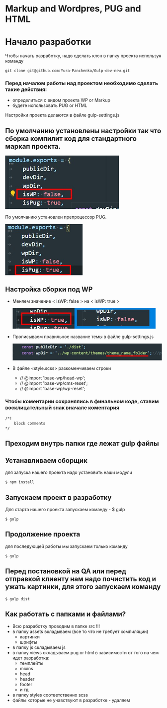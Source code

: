 # Markup and Wordpres, PUG and HTML

# Начало разработки

Чтобы начать разработку, надо сделать клон в папку проекта используя команду

```
git clone git@github.com:Yura-Panchenko/Gulp-dev-new.git
```

### Перед началом работы над проектом необходимо сделать такие действия:

* определиться с видом проекта WP or Markup
* будете использовать PUG or HTML

Настройки проекта делаются в файле gulp-settings.js

## По умолчанию установлены настройки так что сборка компилит код для стандартного маркап проекта.

![Настройка для стандартного маркап проекта](./img/img-01.jpg)

По умолчанию установлен препроцессор PUG.

![По умолчанию установлен препроцессор PUG](./img/img-02.jpg)

## Настройка сборки под WP

* Меняем значение < isWP: false > на < isWP: true >

    ![Меняем значение isWP](./img/img-04.jpg)

* Прописываем правильное название темы в файле gulp-settings.js

    ![Прописываем правильное название темы](./img/img-03.jpg)

* В файле <style.scss> разкоменчиваем строки
    + // @import 'base-wp/head-wp';
    + // @import 'base-wp/cms-reset';
    + // @import 'base-wp/wp-reset';

### Чтобы коментарии сохранялись в финальном коде, ставим восклицательный знак вначале коментария

```
/*!
    block comments
*/
```

## Преходим внутрь папки где лежат gulp файлы

## Устанавливаем сборщик

для запуска нашего проекта надо установить наши модули

```
$ npm install
```
## Запускаем проект в разработку

Для старта нашего проекта запускаем команду - $ gulp

```
$ gulp
```

## Продолжение проекта

для последующей работы мы запускаем только команду

```
$ gulp
```

## Перед постановкой на QA или перед отправкой клиенту нам надо почистить код и ужать картинки, для этого запускаем команду

```
$ gulp dist
```

## Как работать с папками и файлами?

* Всю разработку проводим в папке src !!!
* в папку assets вкладываем (все то что не требует компиляции)
    - картинки
    - шрифты
* в папку js складываем js
* в папку views складываем pug or html в зависимости от того на чем идет разработка:
    - темплейты
    - mixins
    - head
    - header
    - footer
    - и тд
* в папку styles соответственно scss
* файлы которые не учавствуют в разработке - удаляем
